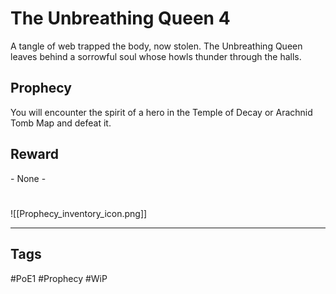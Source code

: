 # The Unbreathing Queen 4
A tangle of web trapped the body, now stolen. The Unbreathing Queen leaves behind a sorrowful soul whose howls thunder through the halls.
## Prophecy
You will encounter the spirit of a hero in the Temple of Decay or Arachnid Tomb Map and defeat it.
## Reward
\- None -

#
![[Prophecy_inventory_icon.png]]

---
## Tags
#PoE1 
#Prophecy
#WiP 